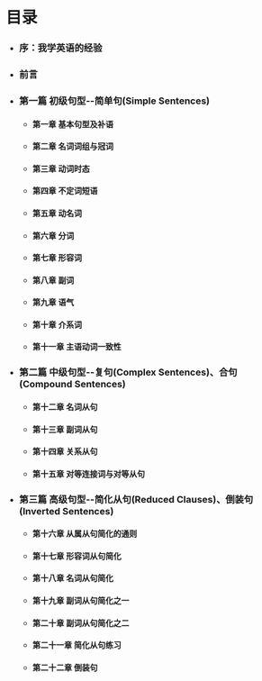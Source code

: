 # 目录

- ### 序：我学英语的经验
- ### 前言

- ### 第一篇 初级句型--简单句(Simple Sentences)
  - #### 第一章 基本句型及补语
  - #### 第二章 名词词组与冠词
  - #### 第三章 动词时态
  - #### 第四章 不定词短语
  - #### 第五章 动名词
  - #### 第六章 分词
  - #### 第七章 形容词
  - #### 第八章 副词
  - #### 第九章 语气
  - #### 第十章 介系词
  - #### 第十一章 主语动词一致性
- ### 第二篇 中级句型--复句(Complex Sentences)、合句(Compound Sentences)
  - #### 第十二章 名词从句
  - #### 第十三章 副词从句
  - #### 第十四章 关系从句
  - #### 第十五章 对等连接词与对等从句
- ### 第三篇 高级句型--简化从句(Reduced Clauses)、倒装句(Inverted Sentences)
  - #### 第十六章 从属从句简化的通则
  - #### 第十七章 形容词从句简化
  - #### 第十八章 名词从句简化
  - #### 第十九章 副词从句简化之一
  - #### 第二十章 副词从句简化之二
  - #### 第二十一章 简化从句练习
  - #### 第二十二章 倒装句
